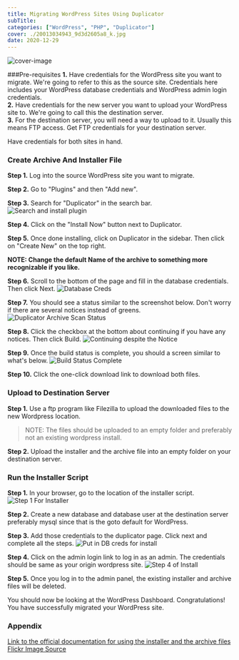 ```yaml
---
title: Migrating WordPress Sites Using Duplicator
subTitle:
categories: ["WordPress", "PHP", "Duplicator"]
cover: ./20013034943_9d3d2605a8_k.jpg
date: 2020-12-29
---
```


![cover-image](./20013034943_9d3d2605a8_k.jpg)

###Pre-requisites
**1.** Have credentials for the WordPress site you want to migrate. We're going to refer to this as the source site. Credentials
here includes your WordPress database credentials and WordPress admin login credentials.  
**2.** Have credentials for the new server you want to upload your WordPress site to. We're going to call this the destination 
server.  
**3.** For the destination server, you will need a way to upload to it. Usually this means FTP access. Get FTP credentials
for your destination server.

Have credentials for both sites in hand. 

### Create Archive And Installer File

**Step 1.** Log into the source WordPress site you want to migrate.  

**Step 2.** Go to "Plugins" and then "Add new".   

**Step 3.** Search for "Duplicator" in the search bar.
![Search and install plugin](./plugins_install_duplicator.png)

**Step 4.** Click on the "Install Now" button next to Duplicator.  

**Step 5.** Once done installing, click on Duplicator in the sidebar. Then click on "Create New" on the top right.  

**NOTE: Change the default Name of the archive to something more recognizable if you like.** 
 
**Step 6.** Scroll to the bottom of the page and fill in the database credentials. Then click Next.
![Database Creds](./database_creds.png)

**Step 7.** You should see a status similar to the screenshot below. Don't worry if there are several notices instead of greens.  
![Duplicator Archive Scan Status](./duplicator_archive_status.png)

**Step 8.** Click the checkbox at the bottom about continuing if you have any notices. Then click Build. 
![Continuing despite the Notice](./notice_scan_checkbox.png)

**Step 9.** Once the build status is complete, you should a screen similar to what's below.
![Build Status Complete](./build_status_complete.png)

**Step 10.** Click the one-click download link to download both files.

### Upload to Destination Server

**Step 1.** Use a ftp program like Filezilla to upload the downloaded files to the new Wordpress location.  

<blockquote>NOTE: The files should be uploaded to an empty folder and preferably not an existing wordpress install. </blockquote>    

**Step 2.** Upload the installer and the archive file into an empty folder on your destination server.  

### Run the Installer Script
**Step 1.** In your browser, go to the location of the installer script.   
![Step 1 For Installer](./step_1_for_install.png)

**Step 2.** Create a new database and database user at the destination server preferably mysql since that is the goto default for WordPress.  

**Step 3.** Add those credentials to the duplicator page. Click next and complete all the steps.
![Put in DB creds for install](./step_db_creds_for_install.png)

**Step 4.** Click on the admin login link to log in as an admin. The credentials should be same as your origin wordpress site.
![Step 4 of Install](./step_4_install.png)

**Step 5.** Once you log in to the admin panel, the existing installer and archive files will be deleted.

You should now be looking at the WordPress Dashboard. Congratulations! You have successfully migrated your WordPress site.


### Appendix

[Link to the official documentation for using the installer and the archive files](https://snapcreek.com/duplicator/docs/quick-start/?utm_source=duplicator_free&utm_medium=wordpress_plugin&utm_content=package_built_install_help&utm_campaign=duplicator_free#quick-040-q)  
[Flickr Image Source](https://www.flickr.com/photos/christiaancolen/20013034943/in/photolist-5X87gu-5fKmfa-5gFc7A-57Sjpk-GRWpYp-53CH1r-2AT2Cm-GNZEHC-2WZuFD-FWuE1w-6H7Hmc-6LZivF-wV8Ds-wuu33B-4oXSBr-osCpjY-6BXpaG-2YzvRE-owq7Ci-6j6Lvb-4exAyX-B2FtcW-N5oYAG-c26iDL-2ixDk5v-BEYDx8-2ixzzZj-6qKk1e-7FRLk9-4BCDK6-2ixDk4D-yDyzSF-5ygkAQ-MFJk63-cgwMsC-329ENk-QbHbRA-VkcTcQ-VVnFPa-jkuxgM-Eys9kv-jkvGHS-FWxZw8-GHFYP9-GHEMgm-FWyvar-6rGfwV-nKoeRt-4i6xzb-QxQ8r2)
